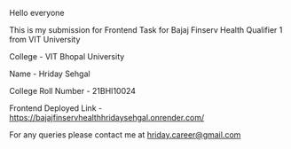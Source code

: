 Hello everyone

This is my submission for Frontend Task for Bajaj Finserv Health Qualifier 1 from VIT University 

College - VIT Bhopal University

Name - Hriday Sehgal

College Roll Number - 21BHI10024

Frontend Deployed Link - https://bajajfinservhealthhridaysehgal.onrender.com/

For any queries please contact me at hriday.career@gmail.com
